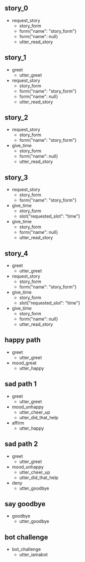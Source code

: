 ## story_0
* request_story
  - story_form
  - form{"name": "story_form"}
  - form{"name": null}
  - utter_read_story

## story_1
* greet
  - utter_greet
* request_story
  - story_form
  - form{"name": "story_form"}
  - form{"name": null}
  - utter_read_story

## story_2
* request_story
  - story_form
  - form{"name": "story_form"}
* give_time
  - story_form
  - form{"name": null}
  - utter_read_story

## story_3
* request_story
  - story_form
  - form{"name": "story_form"}
* give_time
  - story_form
  - slot{"requested_slot": "time"}
* give_time
  - story_form
  - form{"name": null}
  - utter_read_story

## story_4
* greet
  - utter_greet
* request_story
  - story_form
  - form{"name": "story_form"}
* give_time
  - story_form
  - slot{"requested_slot": "time"}
* give_time
  - story_form
  - form{"name": null}
  - utter_read_story

## happy path
* greet
  - utter_greet
* mood_great
  - utter_happy

## sad path 1
* greet
  - utter_greet
* mood_unhappy
  - utter_cheer_up
  - utter_did_that_help
* affirm
  - utter_happy

## sad path 2
* greet
  - utter_greet
* mood_unhappy
  - utter_cheer_up
  - utter_did_that_help
* deny
  - utter_goodbye

## say goodbye
* goodbye
  - utter_goodbye

## bot challenge
* bot_challenge
  - utter_iamabot
